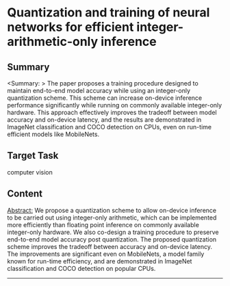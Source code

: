 # Quantization and training of neural networks for efficient integer-arithmetic-only inference

## Summary

<Summary: > The paper proposes a training procedure designed to maintain end-to-end model accuracy while using an integer-only quantization scheme. This scheme can increase on-device inference performance significantly while running on commonly available integer-only hardware. This approach effectively improves the tradeoff between model accuracy and on-device latency, and the results are demonstrated in ImageNet classification and COCO detection on CPUs, even on run-time efficient models like MobileNets.


## Target Task

computer vision

## Content

<Abstract:> We propose a quantization scheme to allow on-device inference to be carried out using integer-only arithmetic, which can be implemented more efficiently than floating point inference on commonly available integer-only hardware. We also co-design a training procedure to preserve end-to-end model accuracy post quantization. The proposed quantization scheme improves the tradeoff between accuracy and on-device latency. The improvements are significant even on MobileNets, a model family known for run-time efficiency, and are demonstrated in ImageNet classification and COCO detection on popular CPUs.



---

